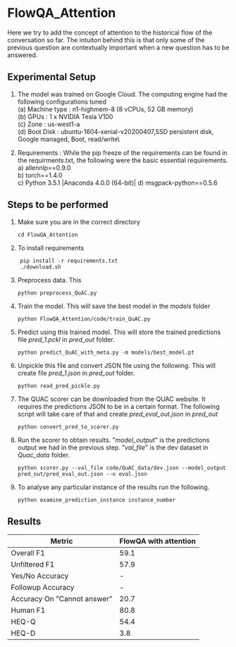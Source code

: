 # FlowQA_Attention 

Here we try to add the concept of attention to the historical flow of the conversation so far. The intuiton behind this is that only some of the previous question are contextually important when a new question has to be answered. 

## Experimental Setup ##

1. The model was trained on Google Cloud. The computing engine had the following configurations tuned\
   (a) Machine type : n1-highmem-8 (8 vCPUs, 52 GB memory)\
   (b) GPUs : 1 x NVIDIA Tesla V100\
   (c) Zone : us-west1-a\
   (d) Boot Disk : ubuntu-1604-xenial-v20200407,SSD persistent disk, Google managed, Boot, read/write\
	
 2. Requirements : While the pip freeze of the requirements can be found in the requirments.txt, the following were the basic essential requirements.\
    a) allennlp==0.9.0\
    b) torch==1.4.0 \
    c) Python 3.5.1 |Anaconda 4.0.0 (64-bit)|
    d) msgpack-python==0.5.6


## Steps to be performed ##

1) Make sure you are in the correct directory
	```
	cd FlowQA_Attention
	```
	
2) To install requirements
```
	pip install -r requirements.txt 
	./download.sh 
```
	
3) Preprocess data. This 
	```
	python preprocess_QuAC.py
	```

4) Train the model. This will save the best model in the *models* folder
	```
	python FlowQA_Attention/code/train_QuAC.py
	```
    
5) Predict using this trained model. This will store the trained predictions file *pred_1.pckl* in *pred_out* folder. 
	```
	python predict_QuAC_with_meta.py -m models/best_model.pt
	```

6) Unpickle this file and convert JSON file using the following. This will create file *pred_1.json* in *pred_out* folder.
	```
	python read_pred_pickle.py
	```
	
7) The QUAC scorer can be downloaded from the QUAC website. It requires the predictions JSON to be in a certain format. The following script will take care of that and create *pred_eval_out.json* in *pred_out*
	```
	python convert_pred_to_scorer.py
	```
	
8) Run the scorer to obtain results. "*model_output*" is the predictions output we had in the previous step. "*val_file*" is the dev dataset in *Quac_data* folder.  
	```
	python scorer.py --val_file code/QuAC_data/dev.json --model_output pred_out/pred_eval_out.json --o eval.json
	```
	
9) To analyse any particular instance of the results run the following. 
	```
	python examine_prediction_instance instance_number
	```
	

## Results ##

| Metric                         | FlowQA with attention |
|--------------------------------|-----------------------|
| Overall F1                     | 59.1                  |
| Unfiltered F1                  | 57.9                  |
| Yes/No Accuracy                | -                     |
| Followup Accuracy              | -                     |
| Accuracy On "Cannot   answer"  | 20.7                  |
| Human F1                       | 80.8                  |
| HEQ-Q                          | 54.4                  |
| HEQ-D                          | 3.8                   |
